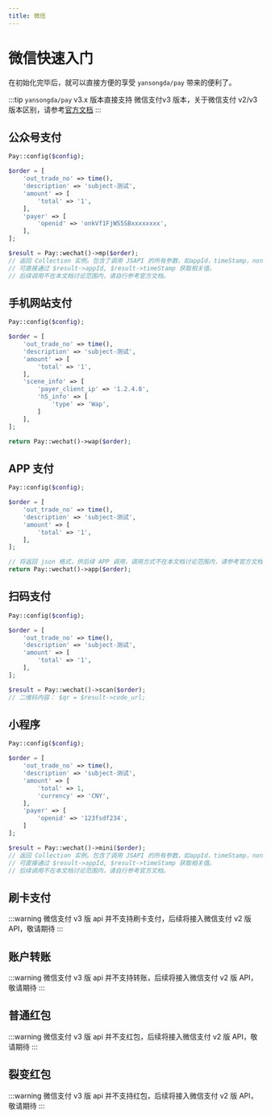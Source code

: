 ```yaml
---
title: 微信
---
```


# 微信快速入门

在初始化完毕后，就可以直接方便的享受 `yansongda/pay`  带来的便利了。

:::tip
`yansongda/pay` v3.x 版本直接支持 微信支付v3 版本，关于微信支付 v2/v3 版本区别，请参考[官方文档](https://pay.weixin.qq.com/wiki/doc/apiv3/index.shtml)
:::

## 公众号支付

```php
Pay::config($config);

$order = [
    'out_trade_no' => time(),
    'description' => 'subject-测试',
    'amount' => [
        'total' => '1',
    ],
    'payer' => [
        'openid' => 'onkVf1FjWS5SBxxxxxxxx',
    ],
];

$result = Pay::wechat()->mp($order);
// 返回 Collection 实例。包含了调用 JSAPI 的所有参数，如appId，timeStamp，nonceStr，package，signType，paySign 等；
// 可直接通过 $result->appId, $result->timeStamp 获取相关值。
// 后续调用不在本文档讨论范围内，请自行参考官方文档。
```

## 手机网站支付

```php
Pay::config($config);

$order = [
    'out_trade_no' => time(),
    'description' => 'subject-测试',
    'amount' => [
        'total' => '1',
    ],
    'scene_info' => [
        'payer_client_ip' => '1.2.4.8',
        'h5_info' => [
            'type' => 'Wap',
        ]       
    ],
];

return Pay::wechat()->wap($order);
```

## APP 支付

```php
Pay::config($config);

$order = [
    'out_trade_no' => time(),
    'description' => 'subject-测试',
    'amount' => [
        'total' => '1',
    ],
];

// 将返回 json 格式，供后续 APP 调用，调用方式不在本文档讨论范围内，请参考官方文档。
return Pay::wechat()->app($order);
```

## 扫码支付

```php
Pay::config($config);

$order = [
    'out_trade_no' => time(),
    'description' => 'subject-测试',
    'amount' => [
        'total' => '1',
    ],
];

$result = Pay::wechat()->scan($order);
// 二维码内容： $qr = $result->code_url;
```

## 小程序

```php
Pay::config($config);

$order = [
    'out_trade_no' => time(),
    'description' => 'subject-测试',
    'amount' => [
        'total' => 1,
        'currency' => 'CNY',
    ],
    'payer' => [
        'openid' => '123fsdf234',
    ]
];

$result = Pay::wechat()->mini($order);
// 返回 Collection 实例。包含了调用 JSAPI 的所有参数，如appId，timeStamp，nonceStr，package，signType，paySign 等；
// 可直接通过 $result->appId, $result->timeStamp 获取相关值。
// 后续调用不在本文档讨论范围内，请自行参考官方文档。
```

## 刷卡支付

:::warning
微信支付 v3 版 api 并不支持刷卡支付，后续将接入微信支付 v2 版 API，敬请期待
:::

## 账户转账

:::warning
微信支付 v3 版 api 并不支持转账，后续将接入微信支付 v2 版 API，敬请期待
:::

## 普通红包

:::warning
微信支付 v3 版 api 并不支红包，后续将接入微信支付 v2 版 API，敬请期待
:::

## 裂变红包

:::warning
微信支付 v3 版 api 并不支持红包，后续将接入微信支付 v2 版 API，敬请期待
:::
